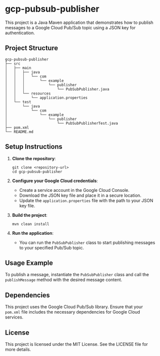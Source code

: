 # gcp-pubsub-publisher

This project is a Java Maven application that demonstrates how to publish messages to a Google Cloud Pub/Sub topic using a JSON key for authentication.

## Project Structure

```
gcp-pubsub-publisher
├── src
│   ├── main
│   │   ├── java
│   │   │   └── com
│   │   │       └── example
│   │   │           └── publisher
│   │   │               └── PubSubPublisher.java
│   │   └── resources
│   │       └── application.properties
│   └── test
│       └── java
│           └── com
│               └── example
│                   └── publisher
│                       └── PubSubPublisherTest.java
├── pom.xml
└── README.md
```

## Setup Instructions

1. **Clone the repository**:
   ```
   git clone <repository-url>
   cd gcp-pubsub-publisher
   ```

2. **Configure your Google Cloud credentials**:
   - Create a service account in the Google Cloud Console.
   - Download the JSON key file and place it in a secure location.
   - Update the `application.properties` file with the path to your JSON key file.

3. **Build the project**:
   ```
   mvn clean install
   ```

4. **Run the application**:
   - You can run the `PubSubPublisher` class to start publishing messages to your specified Pub/Sub topic.

## Usage Example

To publish a message, instantiate the `PubSubPublisher` class and call the `publishMessage` method with the desired message content.

## Dependencies

This project uses the Google Cloud Pub/Sub library. Ensure that your `pom.xml` file includes the necessary dependencies for Google Cloud services.

## License

This project is licensed under the MIT License. See the LICENSE file for more details.